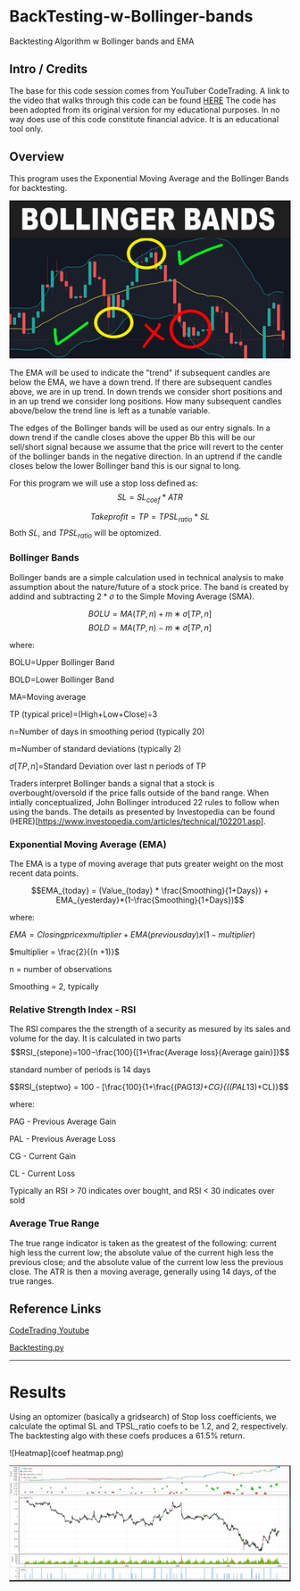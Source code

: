 # BackTesting-w-Bollinger-bands
 Backtesting Algorithm w Bollinger bands and EMA


## Intro / Credits
The base for this code session comes from YouTuber CodeTrading.  A link to the video that walks through this code can be found [HERE](https://www.youtube.com/watch?v=IfoZaCGTJ_Q)
The code has been adopted from its original version for my educational purposes.  In no way does use of this code constitute financial advice.  It is an educational tool only.

## Overview
This program uses the Exponential Moving Average and the Bollinger Bands for backtesting.

![bands](Bollinger-Bands-Trading-Strategy-intraday-trading-strategies-Bollinger-Bands-trading-strategy-68-669401335.png)

The EMA will be used to indicate the "trend" if subsequent candles are below the EMA, we have a down trend.  If there are subsequent candles above, we are in up trend.  In down trends we consider short positions and in an up trend we consider long positions.  How many subsequent candles above/below the trend line is left as a tunable variable.

The edges of the Bollinger bands will be used as our entry signals.  In a down trend if the candle closes above the upper Bb this will be our sell/short signal because we assume that the price will revert to the center of the bollinger bands in the negative direction.  In an uptrend if the candle closes below the lower Bollinger band this is our signal to long.

For this program we will use a stop loss defined as:
$$SL = SL_{coef}*ATR$$

$$Take profit = TP = TPSL_{ratio}*SL$$
Both $SL$, and $TPSL_{ratio}$ will be optomized.



### Bollinger Bands
Bollinger bands are a simple calculation used in technical analysis to make assumption about the nature/future of a stock price.  The band is created by addind and subtracting $2*\sigma$ to the Simple Moving Average (SMA).  

$$BOLU=MA(TP,n)+m∗\sigma[TP,n]$$
$$BOLD=MA(TP,n)−m∗\sigma[TP,n]$$

where:

BOLU=Upper Bollinger Band

BOLD=Lower Bollinger Band

MA=Moving average

TP (typical price)=(High+Low+Close)÷3

n=Number of days in smoothing period (typically 20)

m=Number of standard deviations (typically 2)

$\sigma[TP,n]$=Standard Deviation over last n periods of TP

Traders interpret Bollinger bands a signal that a stock is overbought/oversold if the price falls outside of the band range. When intially conceptualized, John Bollinger introduced 22 rules to follow when using the bands.  The details as presented by Investopedia can be found (HERE)[https://www.investopedia.com/articles/technical/102201.asp]. 

### Exponential Moving Average (EMA)
The EMA is a type of moving average that puts greater weight on the most recent data points.  

$$EMA_{today} = (Value_{today} * \frac{Smoothing}{1+Days}) + EMA_{yesterday}*(1-\frac{Smoothing}{1+Days})$$

where:

$EMA = Closing price x multiplier + EMA (previous day) x (1-multiplier)$

$multiplier = \frac{2}{(n +1)}$

n = number of observations

Smoothing = 2, typically


### Relative Strength Index - RSI
The RSI compares the the strength of a security as mesured by its sales and volume for the day.  It is calculated in two parts
$$RSI_{stepone}=100−\frac{100}{[1+\frac{Average loss}{Average gain}]}$$

standard number of periods is 14 days

$$RSI_{steptwo} = 100 - [\frac{100}{1+\frac{(PAG*13)+CG}{((PAL*13)+CL)}$$

where:

PAG - Previous Average Gain

PAL - Previous Average Loss

CG - Current Gain

CL - Current Loss

Typically an RSI > 70 indicates over bought, and RSI < 30 indicates over sold

### Average True Range
The true range indicator is taken as the greatest of the following: current high less the current low; the absolute value of the current high less the previous close; and the absolute value of the current low less the previous close. The ATR is then a moving average, generally using 14 days, of the true ranges. 

## Reference Links
[CodeTrading Youtube](https://www.youtube.com/watch?v=IfoZaCGTJ_Q&t=434s)

[Backtesting.py](https://kernc.github.io/backtesting.py/)

---
# Results
Using an optomizer (basically a gridsearch) of Stop loss coefficients, we calculate the optimal SL and TPSL_ratio coefs to be 1.2, and 2, respectively.  The backtesting algo with these coefs produces a 61.5% return.

![Heatmap](coef heatmap.png)

![Backtest data](results.png)


